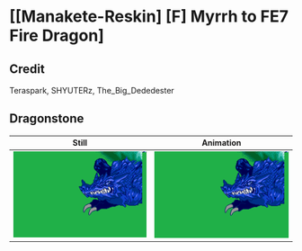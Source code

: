 # [\[Manakete-Reskin\] \[F\] Myrrh to FE7 Fire Dragon]

## Credit

Teraspark, SHYUTERz, The_Big_Dededester

## Dragonstone

| Still | Animation |
| :---: | :-------: |
| ![Dragonstone still](./Dragonstone_000.png) | ![Dragonstone animation](./Dragonstone.gif) |
